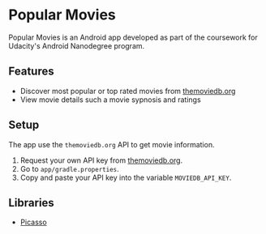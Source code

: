 # Popular Movies

Popular Movies is an Android app developed as part of the coursework for Udacity's Android Nanodegree program. 

## Features
- Discover most popular or top rated movies from [themoviedb.org](https://www.themoviedb.org/)
- View movie details such a movie sypnosis and ratings

## Setup
The app use the `themoviedb.org` API to get movie information.
1. Request your own API key from [themoviedb.org](https://www.themoviedb.org/).
2. Go to `app/gradle.properties`.
3. Copy and paste your API key into the variable `MOVIEDB_API_KEY`.

## Libraries
- [Picasso](https://square.github.io/picasso/)
